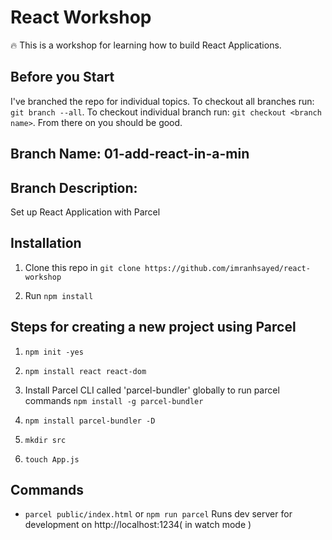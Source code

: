 # React Workshop

:fire: This is a workshop for learning how to build React Applications.

## Before you Start
I've branched the repo for individual topics.
To checkout all branches run: `git branch --all`.
To checkout individual branch run: `git checkout <branch name>`. From there on you should be good.

## Branch Name: 01-add-react-in-a-min
## Branch Description:
Set up React Application with Parcel

## Installation

1. Clone this repo in `git clone https://github.com/imranhsayed/react-workshop`

2. Run `npm install`

## Steps for creating a new project using Parcel

1. `npm init -yes`

2. `npm install react react-dom`

3. Install Parcel CLI called 'parcel-bundler' globally to run parcel commands `npm install -g parcel-bundler` 

4. `npm install parcel-bundler -D`

5. `mkdir src`

6. `touch App.js`


## Commands

- `parcel public/index.html` or `npm run parcel` Runs dev server for development on http://localhost:1234( in watch mode )


